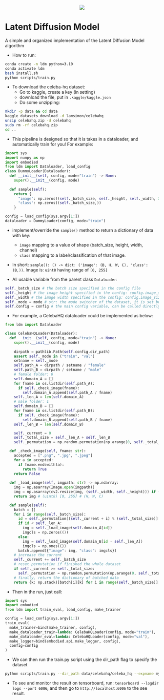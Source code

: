 <p align="center">
  <img src="resources/figs/rickroll.gif" />
</p>


# Latent Diffusion Model

A simple and organized implementation of the Latent Diffusion Model algorithm


* How to run:
```bash
conda create -n ldm python=3.10
conda activate ldm
bash install.sh
python scripts/train.py
```

* To download the celeba-hq dataset:
  * Go to kaggle, create a key (in setting)
  * download the file, put in `.kaggle/kaggle.json`
  * Do some unzipping:

```bash
mkdir -p data && cd data
kaggle datasets download -d lamsimon/celebahq
unzip celebahq.zip -d celebahq
sudo rm -rf celebahq.zip
cd ..
```

* This pipeline is designed so that it is takes in a dataloader, and automatically train for you! For example:
```python
import sys
import numpy as np
import embodied
from ldm import Dataloader, load_config
class DummyLoader(Dataloader):
  def __init__(self, config, mode="train") -> None:
    super().__init__(config, mode)
  
  def sample(self):
    return {
      "image": np.zeros((self._batch_size, self._height, self._width, 3)),
      "class": np.zeros((self._batch_size,))
    }

config = load_config(sys.argv[1:])
dataloader = DummyLoader(config, mode="train")
```

* implement/override the `sample()` method to return a dictionary of data with key:
  * `image` mapping to a value of shape (batch_size, height, width, channel)
  * `class` mapping to a label/classification of that image.
* In short: `sample(): () -> dict: ('image': (B, H, W, C), 'class': (B,))`. Image is: `uint8` having range of `[0, 255]`

* All usable variable from the parent class `Dataloader`:
```python
self._batch_size # the batch size specified in the config file
self._height # the image height specified in the config: config.image_size[1]
self._width # the image width specified in the config: config.image_size[0]
self._mode = mode # str: the mode switcher of the dataset, it is set but no used anywhere in the parent class
self.config = config # the main config variable, can be called directly from the yaml config file by duck-typing
```

* For example, a CelebaHQ dataloader could be implemented as below:

```python
from ldm import Dataloader

class CelebaHQLoader(Dataloader):
  def __init__(self, config, mode="train") -> None:
    super().__init__(config, mode)
    
    dirpath = pathlib.Path(self.config.dir_path)
    assert self._mode in ("train", "val")
    setname = self._mode
    self.path_A = dirpath / setname / "female"
    self.path_B = dirpath / setname / "male"
    # female folder: 0
    self.domain_A = []
    for fname in os.listdir(self.path_A):
      if self._check_image(fname):
        self.domain_A.append(self.path_A / fname)
    self._len_A = len(self.domain_A)
    # male folder: 1
    self.domain_B = []
    for fname in os.listdir(self.path_B):
      if self._check_image(fname):
        self.domain_B.append(self.path_B / fname)
    self._len_B = len(self.domain_B)

    self._current = 0
    self._total_size = self._len_A + self._len_B
    self._permutation = np.random.permutation(np.arange(0, self._total_size))

  def _check_image(self, fname: str):
    accepted = [".png", ".jpg", ".jpeg"]
    for a in accepted:
      if fname.endswith(a):
        return True
    return False
  
  def _load_image(self, imgpath: str) -> np.ndarray:
    img = np.asarray(Image.open(imgpath))
    img = np.asarray(cv2.resize(img, (self._width, self._height))) if (self._height, self._width) != img.shape[:2] else img
    return img # (uint8) [0, 255] # (H, W, C)

  def sample(self):
    batch = []
    for i in range(self._batch_size):
      id = self._permutation[(self._current + i) % (self._total_size)]
      if id < self._len_A:
        img = self._load_image(self.domain_A[id])
        imgcls = np.zeros(())
      else:
        img = self._load_image(self.domain_B[id - self._len_A])
        imgcls = np.ones(())
      batch.append({"image": img, "class": imgcls})
    # increase the current
    self._current += self._batch_size
    # reset permutation if finished the whole dataset
    if self._current >= self._total_size:
      self._permutation = np.random.permutation(np.arange(0, self._total_size))
    # finally, return the dictionary of batched data
    return {k: np.stack([batch[i][k] for i in range(self._batch_size)], 0) for k in batch[0].keys()}
```

* Then in the run, just call:
```python
import sys
import embodied
from ldm import train_eval, load_config, make_trainer

config = load_config(sys.argv[1:])
train_eval(
  make_trainer=bind(make_trainer, config),
  make_dataloader_train=lambda: CelebaHQLoader(config, mode="train"),
  make_dataloader_eval=lambda: CelebaHQLoader(config, mode="val"),
  make_logger=bind(embodied.api.make_logger, config),
  config=config
)

```

* We can then run the train.py script using the dir_path flag to specify the dataset
```bash
python scripts/train.py --dir_path data/celebahq/celeba_hq --expname my_celeba_hq_experiment
```

* To see and monitor the result on tensorboard, run: `tensorboard --logdir logs --port 6006`, and then go to `http://localhost:6006` to the see result.